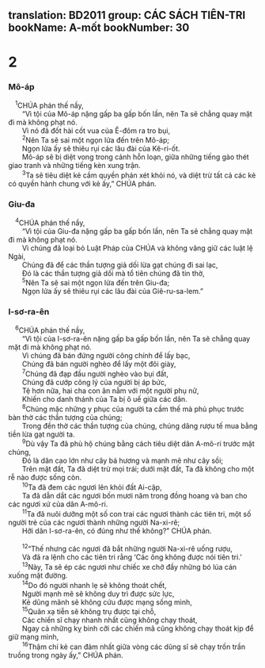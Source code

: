 translation: BD2011
group: CÁC SÁCH TIÊN-TRI
bookName: A-mốt 
bookNumber: 30
-------

<div class="title"><h1>2</h1><h3>Mô-áp</h3></div>
<span class="verse am_2_1"> <sup>1</sup>CHÚA phán thế nầy, <br/>  “Vì tội của Mô-áp nặng gấp ba gấp bốn lần, nên Ta sẽ chẳng quay mặt đi mà không phạt nó.<br/>  Vì nó đã đốt hài cốt vua của Ê-đôm ra tro bụi,<br/></span>
<span class="verse am_2_2">  <sup>2</sup>Nên Ta sẽ sai một ngọn lửa đến trên Mô-áp;<br/>  Ngọn lửa ấy sẽ thiêu rụi các lâu đài của Kê-ri-ốt.<br/>  Mô-áp sẽ bị diệt vong trong cảnh hỗn loạn, giữa những tiếng gào thét giao tranh và những tiếng kèn xung trận.<br/></span>
<span class="verse am_2_3">  <sup>3</sup>Ta sẽ tiêu diệt kẻ cầm quyền phán xét khỏi nó, và diệt trừ tất cả các kẻ có quyền hành chung với kẻ ấy,” CHÚA phán.<br/></span>
<div class="title"><h3>Giu-đa</h3></div>
<span class="verse am_2_4"> <sup>4</sup>CHÚA phán thế nầy, <br/>  “Vì tội của Giu-đa nặng gấp ba gấp bốn lần, nên Ta sẽ chẳng quay mặt đi mà không phạt nó.<br/>  Vì chúng đã loại bỏ Luật Pháp của CHÚA và không vâng giữ các luật lệ Ngài,<br/>  Chúng đã để các thần tượng giả dối lừa gạt chúng đi sai lạc,<br/>  Ðó là các thần tượng giả dối mà tổ tiên chúng đã tin thờ,<br/></span>
<span class="verse am_2_5">  <sup>5</sup>Nên Ta sẽ sai một ngọn lửa đến trên Giu-đa;<br/>  Ngọn lửa ấy sẽ thiêu rụi các lâu đài của Giê-ru-sa-lem.”<br/></span>
<div class="title"><h3>I-sơ-ra-ên</h3></div>
<span class="verse am_2_6"> <sup>6</sup>CHÚA phán thế nầy, <br/>  “Vì tội của I-sơ-ra-ên nặng gấp ba gấp bốn lần, nên Ta sẽ chẳng quay mặt đi mà không phạt nó.<br/>  Vì chúng đã bán đứng người công chính để lấy bạc,<br/>  Chúng đã bán người nghèo để lấy một đôi giày,<br/></span>
<span class="verse am_2_7">  <sup>7</sup>Chúng đã đạp đầu người nghèo vào bụi đất,<br/>  Chúng đã cướp công lý của người bị áp bức,<br/>  Tệ hơn nữa, hai cha con ăn nằm với một người phụ nữ,<br/>  Khiến cho danh thánh của Ta bị ô uế giữa các dân.<br/></span>
<span class="verse am_2_8">  <sup>8</sup>Chúng mặc những y phục của người ta cầm thế mà phủ phục trước bàn thờ các thần tượng của chúng;<br/>  Trong đền thờ các thần tượng của chúng, chúng dâng rượu tế mua bằng tiền lừa gạt người ta.<br/></span>
<span class="verse am_2_9">  <sup>9</sup>Dù vậy Ta đã phù hộ chúng bằng cách tiêu diệt dân A-mô-ri trước mặt chúng,<br/>  Ðó là dân cao lớn như cây bá hương và mạnh mẽ như cây sồi;<br/>  Trên mặt đất, Ta đã diệt trừ mọi trái; dưới mặt đất, Ta đã không cho một rễ nào được sống còn.<br/></span>
<span class="verse am_2_10">  <sup>10</sup>Ta đã đem các ngươi lên khỏi đất Ai-cập,<br/>  Ta đã dẫn dắt các ngươi bốn mươi năm trong đồng hoang và ban cho các ngươi xứ của dân A-mô-ri.<br/></span>
<span class="verse am_2_11">  <sup>11</sup>Ta đã nuôi dưỡng một số con trai các ngươi thành các tiên tri, một số người trẻ của các ngươi thành những người Na-xi-rê;<br/>  Hỡi dân I-sơ-ra-ên, có đúng như thế không?” CHÚA phán.<br/><br/></span>
<span class="verse am_2_12">  <sup>12</sup>“Thế nhưng các ngươi đã bắt những người Na-xi-rê uống rượu,<br/>  Và đã ra lệnh cho các tiên tri rằng ‘Các ông không được nói tiên tri.’<br/></span>
<span class="verse am_2_13">  <sup>13</sup>Này, Ta sẽ ép các ngươi như chiếc xe chở đầy những bó lúa cán xuống mặt đường.<br/></span>
<span class="verse am_2_14">  <sup>14</sup>Do đó người nhanh lẹ sẽ không thoát chết,<br/>  Người mạnh mẽ sẽ không duy trì được sức lực,<br/>  Kẻ dũng mãnh sẽ không cứu được mạng sống mình,<br/></span>
<span class="verse am_2_15">  <sup>15</sup>Quân xạ tiễn sẽ không trụ được tại chỗ,<br/>  Các chiến sĩ chạy nhanh nhất cũng không chạy thoát,<br/>  Ngay cả những kỵ binh cỡi các chiến mã cũng không chạy thoát kịp để giữ mạng mình,<br/></span>
<span class="verse am_2_16">  <sup>16</sup>Thậm chí kẻ can đảm nhất giữa vòng các dũng sĩ sẽ chạy trốn trần truồng trong ngày ấy,” CHÚA phán.<br/></span>
